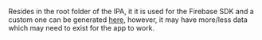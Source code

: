 Resides in the root folder of the IPA, it it is used for the Firebase SDK and a custom one can be generated [here](https://firebase.google.com/docs/ios/setup#add-config-file), however, it may have more/less data which may need to exist for the app to work.